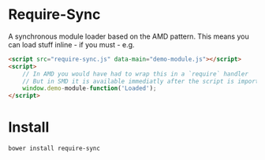 # Require-Sync

A synchronous module loader based on the AMD pattern. This means you can load stuff inline - if you must - e.g.

```html
<script src="require-sync.js" data-main="demo-module.js"></script>
<script>
	// In AMD you would have had to wrap this in a `require` handler
	// But in SMD it is available immediatly after the script is imported
	window.demo-module-function('Loaded');
</script>
```

# Install

```bash
bower install require-sync
```